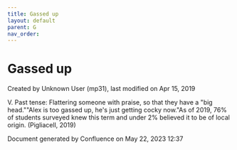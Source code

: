 ```yaml
---
title: Gassed up
layout: default
parent: G
nav_order:
---
```


# Gassed up

Created by  Unknown User (mp31), last modified on Apr 15, 2019

V. Past tense: Flattering someone with praise, so that they have a &quot;big head.&quot;&quot;Alex is too gassed up, he's just getting cocky now.&quot;As of 2019, 76% of students surveyed knew this term and under 2% believed it to be of local origin. (Pigliacell, 2019)

Document generated by Confluence on May 22, 2023 12:37



